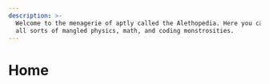 ```yaml
---
description: >-
  Welcome to the menagerie of aptly called the Alethopedia. Here you can find
  all sorts of mangled physics, math, and coding monstrosities.
---
```


# Home

## 



